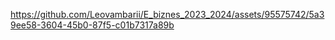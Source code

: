 
https://github.com/Leovambarii/E_biznes_2023_2024/assets/95575742/5a39ee58-3604-45b0-87f5-c01b7317a89b

